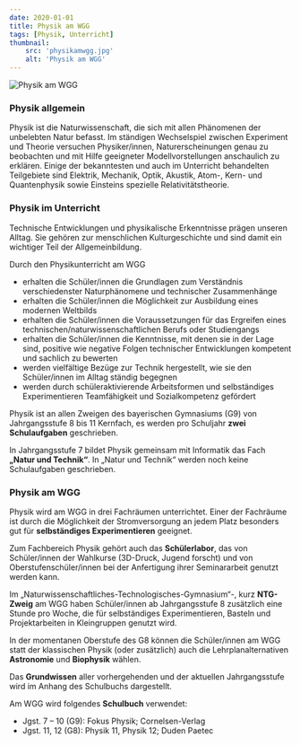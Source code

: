 ```yaml
---
date: 2020-01-01
title: Physik am WGG
tags: [Physik, Unterricht]
thumbnail: 
    src: 'physikamwgg.jpg'
    alt: 'Physik am WGG'
---
```


<img src="/images/physikamwgg.jpg" alt="Physik am WGG">

<h3>Physik allgemein</h3>
<p>Physik ist die Naturwissenschaft, die sich mit allen Phänomenen der unbelebten Natur befasst. Im ständigen Wechselspiel zwischen Experiment und Theorie versuchen Physiker/innen, Naturerscheinungen genau zu beobachten und mit Hilfe geeigneter Modellvorstellungen anschaulich zu erklären. Einige der bekanntesten und auch im Unterricht behandelten Teilgebiete sind Elektrik, Mechanik, Optik, Akustik, Atom-, Kern- und Quantenphysik sowie Einsteins spezielle Relativitätstheorie.</p>
<h3>Physik im Unterricht</h3>
<p>Technische Entwicklungen und physikalische Erkenntnisse prägen unseren Alltag. Sie gehören zur menschlichen Kulturgeschichte und sind damit ein wichtiger Teil der Allgemeinbildung.</p>
<p>Durch den Physikunterricht am WGG</p>
<ul>
    <li>erhalten die Schüler/innen die Grundlagen zum Verständnis verschiedenster Naturphänomene und technischer Zusammenhänge</li>
    <li>erhalten die Schüler/innen die Möglichkeit zur Ausbildung eines modernen Weltbilds</li>
    <li>erhalten die Schüler/innen die Voraussetzungen für das Ergreifen eines technischen/naturwissenschaftlichen Berufs oder Studiengangs</li>
    <li>erhalten die Schüler/innen die Kenntnisse, mit denen sie in der Lage sind, positive wie negative Folgen technischer Entwicklungen kompetent und sachlich zu bewerten</li>
    <li>werden vielfältige Bezüge zur Technik hergestellt, wie sie den Schüler/innen im Alltag ständig begegnen</li>
    <li>werden durch schüleraktivierende Arbeitsformen und selbständiges Experimentieren Teamfähigkeit und Sozialkompetenz gefördert</li>
</ul>
<p>Physik ist an allen Zweigen des bayerischen Gymnasiums (G9) von Jahrgangsstufe 8 bis 11 Kernfach, es werden pro Schuljahr <b>zwei Schulaufgaben</b> geschrieben.</p>
<p>In Jahrgangsstufe 7 bildet Physik gemeinsam mit Informatik das Fach <b>„Natur und Technik“</b>. In „Natur und Technik“ werden noch keine Schulaufgaben geschrieben. </p>
<h3>Physik am WGG</h3>
<p>Physik wird am WGG in drei Fachräumen unterrichtet. Einer der Fachräume ist durch die Möglichkeit der Stromversorgung an jedem Platz besonders gut für <b>selbständiges Experimentieren</b> geeignet.</p>
<p>Zum Fachbereich Physik gehört auch das <b>Schülerlabor</b>, das von Schüler/innen der Wahlkurse (3D-Druck, Jugend forscht) und von Oberstufenschüler/innen bei der Anfertigung ihrer Seminararbeit genutzt werden kann.</p>
<p>Im „Naturwissenschaftliches-Technologisches-Gymnasium“-, kurz <b>NTG-Zweig</b> am WGG haben Schüler/innen ab Jahrgangsstufe 8 zusätzlich eine Stunde pro Woche, die für selbständiges Experimentieren, Basteln und Projektarbeiten in Kleingruppen genutzt wird.</p>
<p>In der momentanen Oberstufe des G8 können die Schüler/innen am WGG statt der klassischen Physik (oder zusätzlich) auch die Lehrplanalternativen <b>Astronomie</b> und <b>Biophysik</b> wählen.</p>
<p>Das <b>Grundwissen</b> aller vorhergehenden und der aktuellen Jahrgangsstufe wird im Anhang des Schulbuchs dargestellt.</p>
<p>Am WGG wird folgendes <b>Schulbuch</b> verwendet:</p>
<ul>
    <li>Jgst. 7 – 10 (G9): Fokus Physik; Cornelsen-Verlag</li>
    <li>Jgst. 11, 12 (G8): Physik 11, Physik 12; Duden Paetec</li>
</ul>